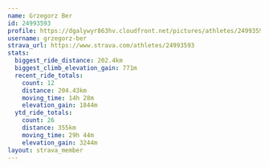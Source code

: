 ```yaml
---
name: Grzegorz Ber
id: 24993593
profile: https://dgalywyr863hv.cloudfront.net/pictures/athletes/24993593/7453165/11/large.jpg
username: grzegorz-ber
strava_url: https://www.strava.com/athletes/24993593
stats:
  biggest_ride_distance: 202.4km
  biggest_climb_elevation_gain: 771m
  recent_ride_totals:
    count: 12
    distance: 204.43km
    moving_time: 14h 28m
    elevation_gain: 1844m
  ytd_ride_totals:
    count: 26
    distance: 355km
    moving_time: 29h 44m
    elevation_gain: 3244m
layout: strava_member
--- 
```


